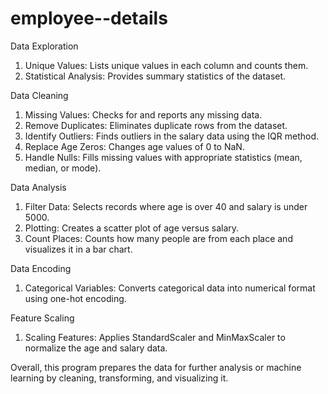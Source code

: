 # employee--details

Data Exploration
1. Unique Values: Lists unique values in each column and counts them.
2. Statistical Analysis: Provides summary statistics of the dataset.

Data Cleaning
1. Missing Values: Checks for and reports any missing data.
2. Remove Duplicates: Eliminates duplicate rows from the dataset.
3. Identify Outliers: Finds outliers in the salary data using the IQR method.
4. Replace Age Zeros: Changes age values of 0 to NaN.
5. Handle Nulls: Fills missing values with appropriate statistics (mean, median, or mode).

 Data Analysis
1. Filter Data: Selects records where age is over 40 and salary is under 5000.
2. Plotting: Creates a scatter plot of age versus salary.
3. Count Places: Counts how many people are from each place and visualizes it in a bar chart.

Data Encoding
1. Categorical Variables: Converts categorical data into numerical format using one-hot encoding.

Feature Scaling
1. Scaling Features: Applies StandardScaler and MinMaxScaler to normalize the age and salary data.

Overall, this program prepares the data for further analysis or machine learning by cleaning, transforming, and visualizing it.
